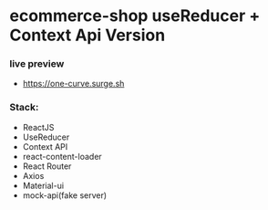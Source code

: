 # ecommerce-shop useReducer + Context Api Version

### live preview
- https://one-curve.surge.sh


### Stack:
- ReactJS 
- UseReducer
- Context API
- react-content-loader
- React Router
- Axios
- Material-ui
- mock-api(fake server)
